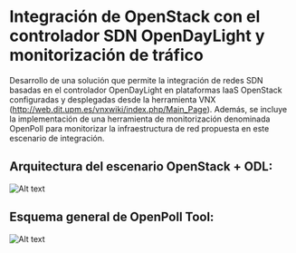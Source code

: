 # Integración de OpenStack con el controlador SDN OpenDayLight y monitorización de tráfico

Desarrollo de una solución que permite la integración de redes SDN basadas en el controlador OpenDayLight en plataformas IaaS OpenStack configuradas y desplegadas desde la herramienta VNX (http://web.dit.upm.es/vnxwiki/index.php/Main_Page). Además, se incluye la implementación de una herramienta de monitorización denominada OpenPoll para monitorizar la infraestructura de red propuesta en este escenario de integración.

## Arquitectura del escenario OpenStack + ODL:
![Alt text]()

## Esquema general de OpenPoll Tool:
![Alt text]()
